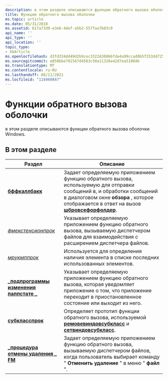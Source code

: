```yaml
---
description: в этом разделе описываются функции обратного вызова оболочки Windows.
title: Функции обратного вызова оболочки
ms.topic: article
ms.date: 05/31/2018
ms.assetid: 617a73d9-e3e6-4def-a5b2-557faa7b03c0
api_name: ''
api_type: ''
api_location: ''
topic_type:
- kbArticle
ms.openlocfilehash: d3fd334dd49d2b9cec3322630866fde4a99ccad0b5f253dd7253e551264737a0
ms.sourcegitcommit: e858bbe701567d4583c50a11326e42d7ea51804b
ms.translationtype: MT
ms.contentlocale: ru-RU
ms.lasthandoff: 08/11/2021
ms.locfileid: "118460847"
---
```

# <a name="shell-callback-functions"></a>Функции обратного вызова оболочки

в этом разделе описываются функции обратного вызова оболочки Windows.

## <a name="in-this-section"></a>В этом разделе



| Раздел                                                                     | Описание                                                                                                                                                                                                                   |
|---------------------------------------------------------------------------|-------------------------------------------------------------------------------------------------------------------------------------------------------------------------------------------------------------------------------|
| [**бффкаллбакк**](/previous-versions/windows/desktop/legacy/bb762598(v=vs.85))<br/>                      | Задает определяемую приложением функцию обратного вызова, используемую для отправки сообщений в, и обработки сообщений в диалоговом окне **обзора** , которое отображается в ответ на вызов [**шбровсефорфолдер**](/windows/desktop/api/shlobj_core/nf-shlobj_core-shbrowseforfoldera).<br/> |
| [*фмекстенсионпрок*](fmextensionproc.md)<br/>                       | Указывает определяемую приложением функцию обратного вызова, вызываемую диспетчером файлов для взаимодействия с расширением диспетчера файлов.<br/>                                                                                            |
| [*мрукмппрок*](mrucmpproc.md)<br/>                                 | Используется для определения наличия элемента в списке последних использованных элементов.<br/>                                                                                                                                   |
| [**\_подпрограммы изменения паппстате \_**](/windows/desktop/api/appnotify/nc-appnotify-pappstate_change_routine)<br/> | Указывает определяемую приложением функцию обратного вызова, которая уведомляет приложение о том, что приложение переходит в приостановленное состояние или выходит из него.<br/>                                                                                            |
| [**субкласспрок**](/windows/win32/api/commctrl/nc-commctrl-subclassproc)<br/>                  | Определяет прототип функции обратного вызова, используемой [**ремовевиндовсубкласс**](/windows/desktop/api/Commctrl/nf-commctrl-removewindowsubclass) и [**сетвиндовсубкласс**](/windows/desktop/api/Commctrl/nf-commctrl-setwindowsubclass).<br/>                                                   |
| [**\_процедура отмены удаления \_ FM**](undeletefile.md)<br/>                     | Задает определяемую приложением функцию обратного вызова, вызываемую диспетчером файлов, когда пользователь выбирает команду " **Отменить удаление** " в меню " **файл** ".<br/>                                                                   |



 

 

 
